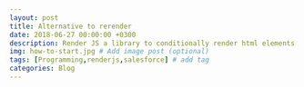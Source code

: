 ```yaml
---
layout: post
title: Alternative to rerender
date: 2018-06-27 00:00:00 +0300
description: Render JS a library to conditionally render html elements. # Add post description (optional)
img: how-to-start.jpg # Add image post (optional)
tags: [Programming,renderjs,salesforce] # add tag
categories: Blog
---
```


       
